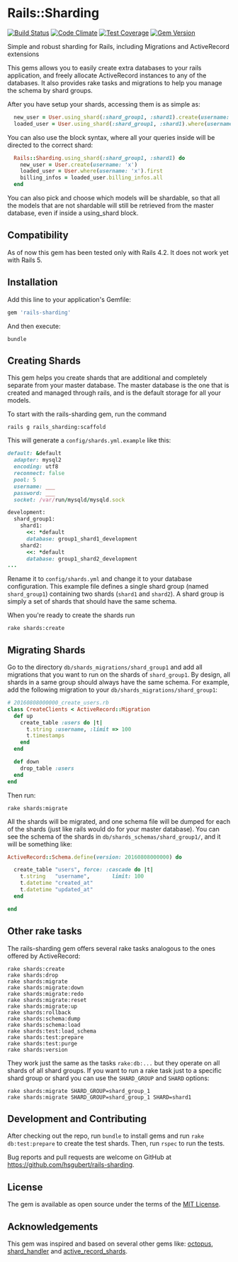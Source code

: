 # Rails::Sharding

[![Build Status](https://travis-ci.org/hsgubert/rails-sharding.svg?branch=master)](https://travis-ci.org/hsgubert/rails-sharding)
[![Code Climate](https://codeclimate.com/github/hsgubert/rails-sharding/badges/gpa.svg)](https://codeclimate.com/github/hsgubert/rails-sharding)
[![Test Coverage](https://codeclimate.com/github/hsgubert/rails-sharding/badges/coverage.svg)](https://codeclimate.com/github/hsgubert/rails-sharding/coverage)
[![Gem Version](https://badge.fury.io/rb/rails-sharding.svg)](https://badge.fury.io/rb/rails-sharding)

Simple and robust sharding for Rails, including Migrations and ActiveRecord extensions

This gems allows you to easily create extra databases to your rails application, and freely allocate ActiveRecord instances to any of the databases. It also provides rake tasks and migrations to help you manage the schema by shard groups.

After you have setup your shards, accessing them is as simple as:
```ruby
  new_user = User.using_shard(:shard_group1, :shard1).create(username: 'x')
  loaded_user = User.using_shard(:shard_group1, :shard1).where(username: 'x').first
```

You can also use the block syntax, where all your queries inside will be directed to the correct shard:
```ruby
  Rails::Sharding.using_shard(:shard_group1, :shard1) do
    new_user = User.create(username: 'x')
    loaded_user = User.where(username: 'x').first
    billing_infos = loaded_user.billing_infos.all
  end
```

You can also pick and choose which models will be shardable, so that all the models that are not shardable will still be retrieved from the master database, even if inside a using_shard block.

## Compatibility
As of now this gem has been tested only with Rails 4.2. It does not work yet with Rails 5.

## Installation

Add this line to your application's Gemfile:

```ruby
gem 'rails-sharding'
```

And then execute:
```
bundle
```

## Creating Shards
This gem helps you create shards that are additional and completely separate from your master database. The master database is the one that is created and managed through rails, and is the default storage for all your models.

To start with the rails-sharding gem, run the command
```
rails g rails_sharding:scaffold
```

This will generate a `config/shards.yml.example` like this:
```ruby
default: &default
  adapter: mysql2
  encoding: utf8
  reconnect: false
  pool: 5
  username: ___
  password: ___
  socket: /var/run/mysqld/mysqld.sock

development:
  shard_group1:
    shard1:
      <<: *default
      database: group1_shard1_development
    shard2:
      <<: *default
      database: group1_shard2_development
...
```

Rename it to `config/shards.yml` and change it to your database configuration. This example file defines a single shard group (named `shard_group1`) containing two shards (`shard1` and `shard2`). A shard group is simply a set of shards that should have the same schema.

When you're ready to create the shards run
```
rake shards:create
```

## Migrating Shards
Go to the directory `db/shards_migrations/shard_group1` and add all migrations that you want to run on the shards of `shard_group1`. By design, all shards in a same group should always have the same schema. For example, add the following migration to your `db/shards_migrations/shard_group1`:
```ruby
# 20160808000000_create_users.rb
class CreateClients < ActiveRecord::Migration
  def up
    create_table :users do |t|
      t.string :username, :limit => 100
      t.timestamps
    end
  end

  def down
    drop_table :users
  end
end
```

Then run:
```
rake shards:migrate
```

All the shards will be migrated, and one schema file will be dumped for each of the shards (just like rails would do for your master database). You can see the schema of the shards in `db/shards_schemas/shard_group1/`, and it will be something like:
```ruby
ActiveRecord::Schema.define(version: 20160808000000) do

  create_table "users", force: :cascade do |t|
    t.string   "username",       limit: 100
    t.datetime "created_at"
    t.datetime "updated_at"
  end

end
```

## Other rake tasks
The rails-sharding gem offers several rake tasks analogous to the ones offered by ActiveRecord:
```
rake shards:create                                      
rake shards:drop                                        
rake shards:migrate                                     
rake shards:migrate:down                                
rake shards:migrate:redo                                
rake shards:migrate:reset                               
rake shards:migrate:up                                  
rake shards:rollback                                    
rake shards:schema:dump                                 
rake shards:schema:load                                 
rake shards:test:load_schema                            
rake shards:test:prepare                                
rake shards:test:purge               
rake shards:version
```

They work just the same as the tasks `rake:db:...` but they operate on all shards of all shard groups. If you want to run a rake task just to a specific shard group or shard you can use the `SHARD_GROUP` and `SHARD` options:
```
rake shards:migrate SHARD_GROUP=shard_group_1
rake shards:migrate SHARD_GROUP=shard_group_1 SHARD=shard1
```


## Development and Contributing

After checking out the repo, run `bundle` to install gems and run `rake db:test:prepare` to create the test shards. Then, run `rspec` to run the tests.

Bug reports and pull requests are welcome on GitHub at https://github.com/hsgubert/rails-sharding.


## License

The gem is available as open source under the terms of the [MIT License](http://opensource.org/licenses/MIT).

## Acknowledgements

This gem was inspired and based on several other gems like: [octopus](https://github.com/thiagopradi/octopus), [shard_handler](https://github.com/locaweb/shard_handler) and [active_record_shards](https://github.com/zendesk/active_record_shards).
